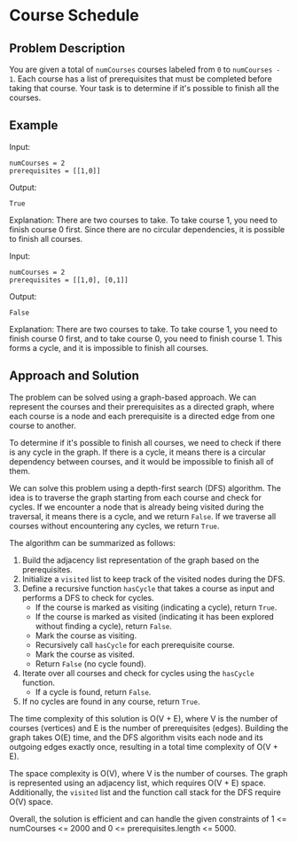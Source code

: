 # Course Schedule

## Problem Description

You are given a total of `numCourses` courses labeled from `0` to `numCourses - 1`. Each course has a list of prerequisites that must be completed before taking that course. Your task is to determine if it's possible to finish all the courses.

## Example

Input:
```
numCourses = 2
prerequisites = [[1,0]]
```

Output:
```
True
```

Explanation:
There are two courses to take. To take course 1, you need to finish course 0 first. Since there are no circular dependencies, it is possible to finish all courses.

Input:
```
numCourses = 2
prerequisites = [[1,0], [0,1]]
```

Output:
```
False
```

Explanation:
There are two courses to take. To take course 1, you need to finish course 0 first, and to take course 0, you need to finish course 1. This forms a cycle, and it is impossible to finish all courses.

## Approach and Solution

The problem can be solved using a graph-based approach. We can represent the courses and their prerequisites as a directed graph, where each course is a node and each prerequisite is a directed edge from one course to another.

To determine if it's possible to finish all courses, we need to check if there is any cycle in the graph. If there is a cycle, it means there is a circular dependency between courses, and it would be impossible to finish all of them.

We can solve this problem using a depth-first search (DFS) algorithm. The idea is to traverse the graph starting from each course and check for cycles. If we encounter a node that is already being visited during the traversal, it means there is a cycle, and we return `False`. If we traverse all courses without encountering any cycles, we return `True`.

The algorithm can be summarized as follows:

1. Build the adjacency list representation of the graph based on the prerequisites.
2. Initialize a `visited` list to keep track of the visited nodes during the DFS.
3. Define a recursive function `hasCycle` that takes a course as input and performs a DFS to check for cycles.
   - If the course is marked as visiting (indicating a cycle), return `True`.
   - If the course is marked as visited (indicating it has been explored without finding a cycle), return `False`.
   - Mark the course as visiting.
   - Recursively call `hasCycle` for each prerequisite course.
   - Mark the course as visited.
   - Return `False` (no cycle found).
4. Iterate over all courses and check for cycles using the `hasCycle` function.
   - If a cycle is found, return `False`.
5. If no cycles are found in any course, return `True`.

The time complexity of this solution is O(V + E), where V is the number of courses (vertices) and E is the number of prerequisites (edges). Building the graph takes O(E) time, and the DFS algorithm visits each node and its outgoing edges exactly once, resulting in a total time complexity of O(V + E).

The space complexity is O(V), where V is the number of courses. The graph is represented using an adjacency list, which requires O(V + E) space. Additionally, the `visited` list and the function call stack for the DFS require O(V) space.

Overall, the solution is efficient and can handle the given constraints of 1 <= numCourses <= 2000 and 0 <= prerequisites.length <= 5000.
